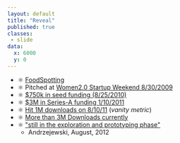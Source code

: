 ```yaml
---
layout: default
title: "Reveal"
published: true
classes:
 - slide
data:
  x: 6000
  y: 0
---
```


- ⚛ [FoodSpotting](http://foodspotting.com)
- ⚛ Pitched at [Women2.0 Startup Weekend 8/30/2009](http://vimeo.com/6439198)
- ⚛ [$750k in seed funding (8/25/2010)](http://www.crunchbase.com/company/foodspotting)
- ⚛ [$3M in Series-A funding 1/10/2011](http://www.crunchbase.com/company/foodspotting)
- ⚛ [Hit 1M downloads on 8/10/11](http://www.crunchbase.com/company/foodspotting) (_vanity metric_)
- ⚛ [More than 3M Downloads currently](http://www.huffingtonpost.com/brad-spirrison/new-partners-foodspotting_b_1719426.html)
- ⚛ ["still in the exploration and prototyping phase"](http://www.huffingtonpost.com/brad-spirrison/new-partners-foodspotting_b_1719426.html)
  - Andrzejewski, August, 2012
